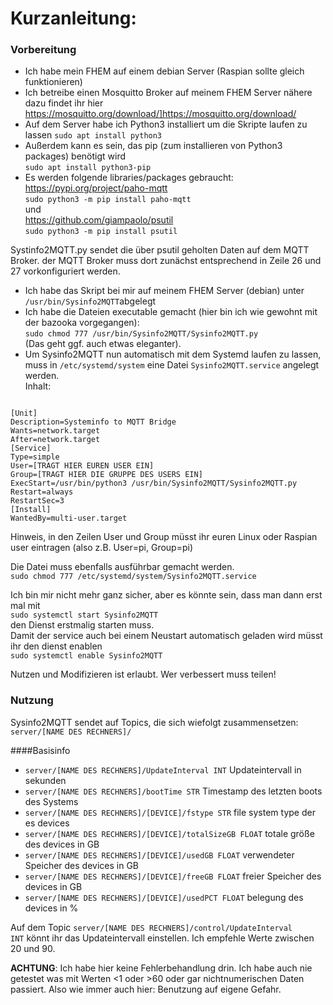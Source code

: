 
# Kurzanleitung:

### Vorbereitung
- Ich habe mein FHEM auf einem debian Server (Raspian sollte gleich funktionieren)
- Ich betreibe einen Mosquitto Broker auf meinem FHEM Server nähere dazu findet ihr hier
https://mosquitto.org/download/]https://mosquitto.org/download/
- Auf dem Server habe ich Python3 installiert um die Skripte laufen zu lassen
<code>sudo apt install python3</code>
- Außerdem kann es sein, das pip (zum installieren von Python3 packages) benötigt wird  
<code>sudo apt install python3-pip</code>
- Es werden folgende libraries/packages gebraucht:   
https://pypi.org/project/paho-mqtt  
<code>sudo python3 -m pip install paho-mqtt</code>  
und  
https://github.com/giampaolo/psutil   
<code>sudo python3 -m pip install psutil</code>


Systinfo2MQTT.py sendet die über psutil geholten Daten auf dem MQTT Broker.
der MQTT Broker muss dort zunächst entsprechend in Zeile 26 und 27 vorkonfiguriert werden.


- Ich habe das Skript bei mir auf meinem FHEM Server (debian) unter <code>/usr/bin/Sysinfo2MQTT</code>abgelegt
- Ich habe die Dateien executable gemacht (hier bin ich wie gewohnt mit der bazooka vorgegangen):   
<code>sudo chmod 777 /usr/bin/Sysinfo2MQTT/Sysinfo2MQTT.py</code>  
(Das geht ggf. auch etwas eleganter).
- Um Sysinfo2MQTT nun automatisch mit dem Systemd laufen zu lassen, muss in <code>/etc/systemd/system</code> eine Datei <code>Sysinfo2MQTT.service</code> angelegt werden.   
Inhalt:  
<code>
[Unit]  
Description=Systeminfo to MQTT Bridge  
Wants=network.target  
After=network.target  
[Service]  
Type=simple  
User=[TRAGT HIER EUREN USER EIN]  
Group=[TRAGT HIER DIE GRUPPE DES USERS EIN]  
ExecStart=/usr/bin/python3 /usr/bin/Sysinfo2MQTT/Sysinfo2MQTT.py  
Restart=always  
RestartSec=3  
[Install]  
WantedBy=multi-user.target</code>  

Hinweis, in den Zeilen User und Group müsst ihr euren Linux oder Raspian user eintragen (also z.B. User=pi, Group=pi)

Die Datei muss ebenfalls ausführbar gemacht werden.  
<code>sudo chmod 777 /etc/systemd/system/Sysinfo2MQTT.service</code>

Ich bin mir nicht mehr ganz sicher, aber es könnte sein, dass man dann erst mal mit  
<code>sudo systemctl start Sysinfo2MQTT</code>  
den Dienst erstmalig starten muss.  
Damit der service auch bei einem Neustart automatisch geladen wird müsst ihr den dienst enablen  
<code>sudo systemctl enable Sysinfo2MQTT</code>

Nutzen und Modifizieren ist erlaubt. Wer verbessert muss teilen! 


### Nutzung
Sysinfo2MQTT sendet auf Topics, die sich wiefolgt zusammensetzen:  
<code>server/[NAME DES RECHNERS]/</code>  

####Basisinfo
- <code>server/[NAME DES RECHNERS]/UpdateInterval INT</code> Updateintervall in sekunden
- <code>server/[NAME DES RECHNERS]/bootTime STR</code> Timestamp des letzten boots des Systems
- <code>server/[NAME DES RECHNERS]/[DEVICE]/fstype STR</code> file system type der es devices
- <code>server/[NAME DES RECHNERS]/[DEVICE]/totalSizeGB FLOAT</code> totale größe des devices in GB
- <code>server/[NAME DES RECHNERS]/[DEVICE]/usedGB FLOAT</code> verwendeter Speicher des devices in GB
- <code>server/[NAME DES RECHNERS]/[DEVICE]/freeGB FLOAT</code> freier Speicher  des devices in GB
- <code>server/[NAME DES RECHNERS]/[DEVICE]/usedPCT FLOAT</code> belegung des devices in %  

Auf dem Topic <code>server/[NAME DES RECHNERS]/control/UpdateInterval INT</code> könnt ihr das Updateintervall einstellen.
Ich empfehle Werte zwischen 20 und 90.  

**ACHTUNG**: Ich habe hier keine Fehlerbehandlung drin. Ich habe auch nie getestet was mit Werten <1 oder >60 oder gar nichtnumerischen Daten passiert.
Also wie immer auch hier: Benutzung auf eigene Gefahr.
